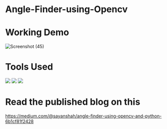 # Angle-Finder-using-Opencv

# Working Demo

![Screenshot (45)](https://user-images.githubusercontent.com/75988493/147878095-1a5d0646-166d-4a43-abdd-3ca29cbb7aba.png)


# Tools Used
<img src="https://img.shields.io/badge/Python-FFD43B?style=for-the-badge&logo=python&logoColor=darkgreen"/> <img src="https://img.shields.io/badge/numpy%20-%23013243.svg?&style=for-the-badge&logo=numpy&logoColor=white" /> <img src="https://img.shields.io/badge/opencv-%23white.svg?style=for-the-badge&logo=opencv&logoColor=white"/>

# Read the published blog on this 
https://medium.com/@sayanshah/angle-finder-using-opencv-and-python-6b1cf81f2428
